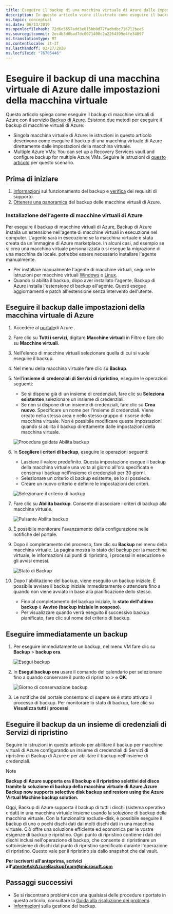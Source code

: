 ```yaml
---
title: Eseguire il backup di una macchina virtuale di Azure dalle impostazioni della macchina virtuale
description: In questo articolo viene illustrato come eseguire il backup di una singola macchina virtuale di Azure o di più macchine virtuali di Azure con il servizio Backup di Azure.In this article, learn how to back up either a singular Azure VM or multiple Azure VMs with the Azure Backup service.
ms.topic: conceptual
ms.date: 06/13/2019
ms.openlocfilehash: 72d6e5657add3e815bb0d77fadbdbc716712bee5
ms.sourcegitcommit: 2ec4b3d0bad7dc0071400c2a2264399e4fe34897
ms.translationtype: MT
ms.contentlocale: it-IT
ms.lasthandoff: 03/27/2020
ms.locfileid: "76705446"
---
```

# <a name="back-up-an-azure-vm-from-the-vm-settings"></a>Eseguire il backup di una macchina virtuale di Azure dalle impostazioni della macchina virtuale

Questo articolo spiega come eseguire il backup di macchine virtuali di Azure con il servizio [Backup di Azure](backup-overview.md). Esistono due metodi per eseguire il backup di macchine virtuali di Azure:

- Singola macchina virtuale di Azure: le istruzioni in questo articolo descrivono come eseguire il backup di una macchina virtuale di Azure direttamente dalle impostazioni della macchina virtuale.
- Multiple Azure VMs: You can set up a Recovery Services vault and configure backup for multiple Azure VMs. Seguire le istruzioni di [questo articolo](backup-azure-arm-vms-prepare.md) per questo scenario.

## <a name="before-you-start"></a>Prima di iniziare

1. [Informazioni](backup-architecture.md#how-does-azure-backup-work) sul funzionamento del backup e [verifica](backup-support-matrix.md#azure-vm-backup-support) dei requisiti di supporto.
2. [Ottenere una panoramica](backup-azure-vms-introduction.md) del backup delle macchine virtuali di Azure.

### <a name="azure-vm-agent-installation"></a>Installazione dell'agente di macchine virtuali di Azure

Per eseguire il backup di macchine virtuali di Azure, Backup di Azure installa un'estensione nell'agente di macchine virtuali in esecuzione nel computer. L'agente sarà in esecuzione se la macchina virtuale è stata creata da un'immagine di Azure marketplace. In alcuni casi, ad esempio se si crea una macchina virtuale personalizzata o si esegue la migrazione di una macchina da locale. potrebbe essere necessario installare l'agente manualmente.

- Per installare manualmente l'agente di macchine virtuali, seguire le istruzioni per macchine virtuali [Windows](https://docs.microsoft.com/azure/virtual-machines/extensions/agent-windows) o [Linux](https://docs.microsoft.com/azure/virtual-machines/extensions/agent-linux).
- Quando si abilita il backup, dopo aver installato l'agente, Backup di Azure installa l'estensione di backup all'agente. Questi esegue aggiornamenti e patch all'estensione senza intervento dell'utente.

## <a name="back-up-from-azure-vm-settings"></a>Eseguire il backup dalle impostazioni della macchina virtuale di Azure

1. Accedere al [portale](https://portal.azure.com/)di Azure .
2. Fare clic su **Tutti i servizi**, digitare **Macchine virtuali** in Filtro e fare clic su **Macchine virtuali**.
3. Nell'elenco di macchine virtuali selezionare quella di cui si vuole eseguire il backup.
4. Nel menu della macchina virtuale fare clic su **Backup**.
5. Nell'**insieme di credenziali di Servizi di ripristino**, eseguire le operazioni seguenti:
   - Se si dispone già di un insieme di credenziali, fare clic su **Seleziona esistente**e selezionare un insieme di credenziali.
   - Se non si dispone di un insieme di credenziali, fare clic su **Crea nuovo**. Specificare un nome per l'insieme di credenziali. Viene creato nella stessa area e nello stesso gruppo di risorse della macchina virtuale. Non è possibile modificare queste impostazioni quando si abilita il backup direttamente dalle impostazioni della macchina virtuale.

   ![Procedura guidata Abilita backup](./media/backup-azure-vms-first-look-arm/vm-menu-enable-backup-small.png)

6. In **Scegliere i criteri di backup**, eseguire le operazioni seguenti:

   - Lasciare il valore predefinito. Questa impostazione esegue il backup della macchina virtuale una volta al giorno all'ora specificata e conserva i backup nell'insieme di credenziali per 30 giorni.
   - Selezionare un criterio di backup esistente, se lo si possiede.
   - Creare un nuovo criterio e definire le impostazioni dei criteri.  

   ![Selezionare il criterio di backup](./media/backup-azure-vms-first-look-arm/set-backup-policy.png)

7. Fare clic su **Abilita backup**. Consente di associare i criteri di backup alla macchina virtuale.

    ![Pulsante Abilita backup](./media/backup-azure-vms-first-look-arm/vm-management-menu-enable-backup-button.png)

8. È possibile monitorare l'avanzamento della configurazione nelle notifiche del portale.
9. Dopo il completamento del processo, fare clic su **Backup** nel menu della macchina virtuale. La pagina mostra lo stato del backup per la macchina virtuale, le informazioni sui punti di ripristino, i processi in esecuzione e gli avvisi emessi.

   ![Stato di Backup](./media/backup-azure-vms-first-look-arm/backup-item-view-update.png)

10. Dopo l'abilitazione del backup, viene eseguito un backup iniziale. È possibile avviare il backup iniziale immediatamente o attendere fino a quando non viene avviato in base alla pianificazione dello stesso.
    - Fino al completamento del backup iniziale, lo **stato dell'ultimo backup** è **Avviso (backup iniziale in sospeso)**.
    - Per visualizzare quando verrà eseguito il successivo backup pianificato, fare clic sul nome del criterio di backup.

## <a name="run-a-backup-immediately"></a>Eseguire immediatamente un backup

1. Per eseguire immediatamente un backup, nel menu VM fare clic su **Backup** > **backup ora**.

    ![Esegui backup](./media/backup-azure-vms-first-look-arm/backup-now-update.png)

2. In **Esegui backup ora** usare il comando del calendario per selezionare fino a quando conservare il punto di ripristino > e **OK**.

    ![Giorno di conservazione backup](./media/backup-azure-vms-first-look-arm/backup-now-blade-calendar.png)

3. Le notifiche del portale consentono di sapere se è stato attivato il processo di backup. Per monitorare lo stato di backup, fare clic su **Visualizza tutti i processi**.

## <a name="back-up-from-the-recovery-services-vault"></a>Eseguire il backup da un insieme di credenziali di Servizi di ripristino

Seguire le istruzioni in questo articolo per abilitare il backup per macchine virtuali di Azure configurando un insieme di credenziali di Servizi di ripristino di Backup di Azure e per abilitare il backup nell'insieme di credenziali.

>[!NOTE]
> **Backup di Azure supporta ora il backup e il ripristino selettivi del disco tramite la soluzione di backup della macchina virtuale di Azure.Azure Backup now supports selective disk backup and restore using the Azure Virtual Machine backup solution.**
>
>Oggi, Backup di Azure supporta il backup di tutti i dischi (sistema operativo e dati) in una macchina virtuale insieme usando la soluzione di backup della macchina virtuale. Con la funzionalità exclude-disk, è possibile eseguire il backup di uno o pochi dischi dati dai molti dischi dati in una macchina virtuale. Ciò offre una soluzione efficiente ed economica per le vostre esigenze di backup e ripristino. Ogni punto di ripristino contiene i dati dei dischi inclusi nell'operazione di backup, che consente di ripristinare un sottoinsieme di dischi dal punto di ripristino specificato durante l'operazione di ripristino. Questo vale per il ripristino sia dallo snapshot che dal vault.
>
>**Per iscriverti all'anteprima, scrivici all'utenteAskAzureBackupTeam@microsoft.com**

## <a name="next-steps"></a>Passaggi successivi

- Se si riscontrano problemi con una qualsiasi delle procedure riportate in questo articolo, consultare la [Guida alla risoluzione dei problemi](backup-azure-vms-troubleshoot.md).
- [Informazioni](backup-azure-manage-vms.md) sulla gestione dei backup.

